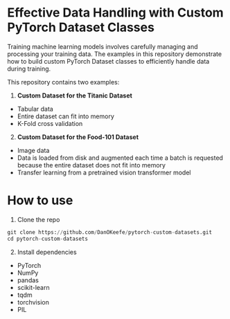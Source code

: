 # Effective Data Handling with Custom PyTorch Dataset Classes

Training machine learning models involves carefully managing and processing your training data. The examples in this repository demonstrate how to build custom PyTorch Dataset classes to efficiently handle data during training.

This repository contains two examples:

1. **Custom Dataset for the Titanic Dataset**
- Tabular data
- Entire dataset can fit into memory
- K-Fold cross validation
  
2. **Custom Dataset for the Food-101 Dataset**
- Image data
- Data is loaded from disk and augmented each time a batch is requested because the entire dataset does not fit into memory
- Transfer learning from a pretrained vision transformer model

# How to use

1. Clone the repo

```python
git clone https://github.com/DanOKeefe/pytorch-custom-datasets.git
cd pytorch-custom-datasets
```

2. Install dependencies
- PyTorch
- NumPy
- pandas
- scikit-learn
- tqdm
- torchvision
- PIL
